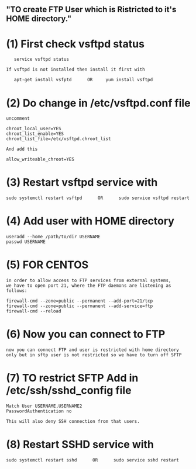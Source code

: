 "TO create FTP User which is Ristricted to it's HOME directory."
---------------------------------------------------------------

# (1) First check vsftpd status

```
   service vsftpd status
```
```
If vsftpd is not installed then install it first with

   apt-get install vsfptd      OR     yum install vsftpd
```

# (2) Do change in /etc/vsftpd.conf file
```
uncomment

chroot_local_user=YES
chroot_list_enable=YES
chroot_list_file=/etc/vsftpd.chroot_list
```
```
And add this

allow_writeable_chroot=YES
```
# (3) Restart vsftpd service with
```
sudo systemctl restart vsftpd      OR      sudo service vsftpd restart
```

# (4) Add user with HOME directory
```
useradd --home /path/to/dir USERNAME
passwd USERNAME
```

# (5) FOR CENTOS
```
in order to allow access to FTP services from external systems,
we have to open port 21, where the FTP daemons are listening as follows:

firewall-cmd --zone=public --permanent --add-port=21/tcp
firewall-cmd --zone=public --permanent --add-service=ftp
firewall-cmd --reload
```
# (6) Now you can connect to FTP
```
now you can connect FTP and user is restricted with home directory only but in sftp user is not restricted so we have to turn off SFTP
```

# (7) TO restrict SFTP Add in /etc/ssh/sshd_config file
```
Match User USERNAME,USERNAME2
PasswordAuthentication no
```
```
This will also deny SSH connection from that users.
```

# (8) Restart SSHD service with
```
sudo systemctl restart sshd      OR      sudo service sshd restart
```
